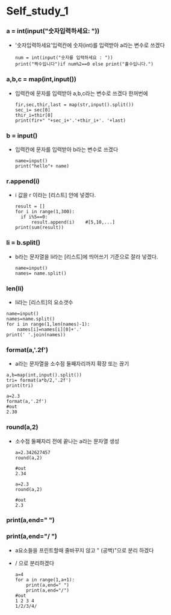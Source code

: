 #  Self_study_1

###  a = int(input("숫자입력하세요: "))

* '숫자입력하세요'입력칸에 숫자(int)를 입력받아 a라는 변수로 쓰겠다

  ```
  num = int(input("숫자를 입력하세요 : "))
  print("짝수입니다")if num%2==0 else print("홀수입니다.")
  ```

###  a,b,c = map(int,input())

* 입력칸에 문자를 입력받아 a,b,c라는 변수로 쓰겠다 한꺼번에 

  ```
  fir,sec,thir,last = map(str,input().split())
  sec_i= sec[0]
  thir_i=thir[0]
  print(fir+" "+sec_i+'.'+thir_i+'. '+last)
  ```

### b = input()

- 입력칸에 문자를 입력받아 b라는 변수로 쓰겠다

  ```
  name=input()
  print("hello"+ name)
  ```


###  r.append(i)   

* i 값을 r 이라는 [리스트] 안에 넣겠다. 

  ```
  result = []
  for i in range(1,300):
    if i%5==0:
    	result.append(i)    #[5,10,...] 
  print(sum(result))
  ```

### li = b.split()

- b라는 문자열을 li라는 [리스트]에 띄어쓰기 기준으로 잘라 넣겠다.

  ```
  name=input()
  names= name.split()
  ```

### len(li)

-  li라는 [리스트]의 요소갯수 

  ```
  name=input()
  names=name.split()
  for i in range(1,len(names)-1):
      names[i]=names[i][0]+'.'			
  print(' '.join(names))
  ```

### format(a,'.2f')

-  a라는 문자열을 소수점 둘째자리까지 확장 또는 끊기  

  ```
  a,b=map(int,input().split())
  tri= format(a*b/2,'.2f')
  print(tri)
  ```

  ```
  a=2.3
  format(a,'.2f')
  #out
  2.30
  ```

### round(a,2)

* 소수점 둘째자리 전에 끝나는 a라는 문자열 생성

  ```
  a=2.342627457
  round(a,2)
  
  #out
  2.34
  ```

  ```
  a=2.3
  round(a,2)
  
  #out 
  2.3
  ```


###  print(a,end=" ")

### print(a,end="/ ")

* a요소들을 프린트할때 줄바꾸지 않고 " (공백)"으로 분리 하겠다

* / 으로 분리하겠다 

  ```
  a=4
  for a in range(1,a+1):
      print(a,end=" ")  
      print(a,end="/")
  #out
  1 2 3 4 
  1/2/3/4/
  ```
